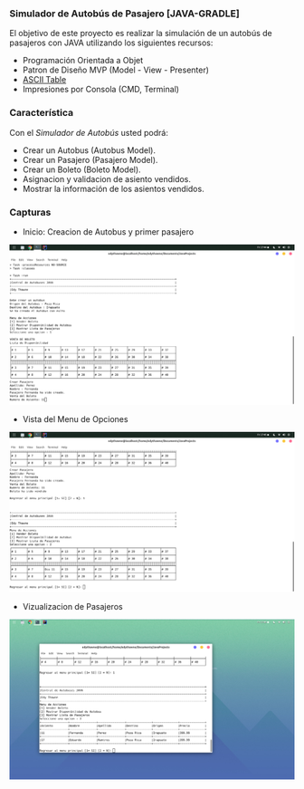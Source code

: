 ### Simulador de Autobús de Pasajero [JAVA-GRADLE]

El objetivo de este proyecto es realizar la simulación de un autobús de pasajeros con JAVA utilizando los siguientes recursos:
- Programación Orientada a Objet
- Patron de Diseño MVP (Model - View - Presenter)
- [ASCII Table](https://github.com/vdmeer/asciitable)
- Impresiones por Consola (CMD, Terminal)

### Característica
Con el *Simulador de Autobús* usted podrá:
- Crear un Autobus (Autobus Model).
- Crear un Pasajero (Pasajero Model).
- Crear un Boleto (Boleto Model).
- Asignacion y validacion de asiento vendidos.
- Mostrar la información de los asientos vendidos.

### Capturas

- Inicio: Creacion de Autobus y primer pasajero

![Simulador de Autobús de Pasajeros](screenshot/ss1.png)


- Vista del Menu de Opciones

![Simulador de Autobús de Pasajeros](screenshot/ss2.png)


- Vizualizacion de Pasajeros

![Simulador de Autobús de Pasajeros](screenshot/ss3.png)
